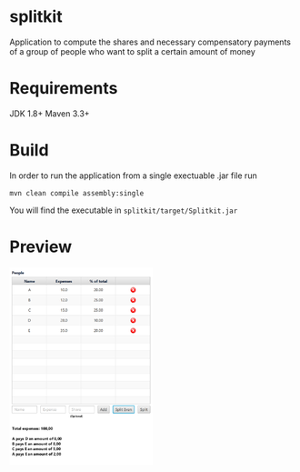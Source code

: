 # splitkit
Application to compute the shares and necessary compensatory payments of a group of people who want to split a certain amount of money

# Requirements
JDK 1.8+
Maven 3.3+

# Build
In order to run the application from a single exectuable .jar file run 
```
mvn clean compile assembly:single
```
You will find the executable in `splitkit/target/Splitkit.jar`

# Preview
<img src="https://github.com/munluk/splitkit/blob/master/git-images/preview.PNG" width="50%"></img>
